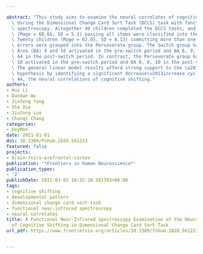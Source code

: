 ---
abstract: "This study aims to examine the neural correlates of cognitive shifting\
  \ during the Dimensional Change Card Sort Task (DCCS) task with functional near-infrared\
  \ spectroscopy. Altogether 49 children completed the DCCS tasks, and 25 children\
  \ (Mage = 68.66, SD = 5.3) passing all items were classified into the Switch group.\
  \ Twenty children (Mage = 62.05, SD = 8.13) committing more than one perseverative\
  \ errors were grouped into the Perseverate group. The Switch group had Brodmann\
  \ Area (BA) 9 and 10 activated in the pre-switch period and BA 6, 9, 10, 40, and\
  \ 44 in the post-switch period. In contrast, the Perseverate group had BA 9 and\
  \ 10 activated in the pre-switch period and BA 8, 9, 10 in the post-switch period.\
  \ The general linear model results afford strong support to the \u201CV-shape curve\u201D\
  \ hypothesis by identifying a significant decrease\u2013increase cycle in BA 9 and\
  \ 44, the neural correlations of cognitive shifting."
authors:
- Hui Li
- Dandan Wu
- Jinfeng Yang
- Sha Xie
- Jiutong Luo
- Chunqi Chang
categories:
- OxyMon
date: 2021-01-01
doi: 10.3389/fnhum.2020.561223
featured: false
projects:
- brain-fnirs-prefrontal-cortex
publication: '*Frontiers in Human Neuroscience*'
publication_types:
- '2'
publishDate: 2021-03-05 16:32:20.581783+00:00
tags:
- cognitive shifting
- developmental pattern
- dimensional change card sort task
- functional near-infrared spectroscopy
- neural correlates
title: A Functional Near-Infrared Spectroscopy Examination of the Neural Correlates
  of Cognitive Shifting in Dimensional Change Card Sort Task
url_pdf: https://www.frontiersin.org/articles/10.3389/fnhum.2020.561223/full

---
